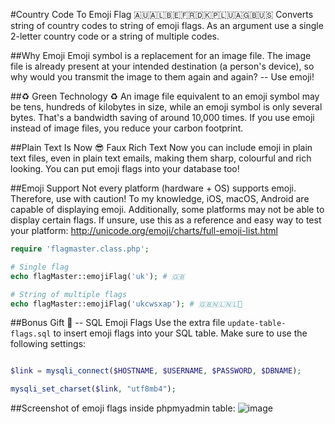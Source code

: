 #Country Code To Emoji Flag 🇦🇺🇦🇱🇧🇪🇫🇷🇩🇰🇵🇱🇺🇦🇬🇧🇺🇸
Converts string of country codes to string of emoji flags. As an argument use a single 2-letter country code or a string of multiple codes.

##Why Emoji
Emoji symbol is a replacement for an image file. The image file is already present at your intended destination (a person's device), so why would you transmit the image to them again and again? -- Use emoji!

##♻ Green Technology ♻
An image file equivalent to an emoji symbol may be tens, hundreds of kilobytes in size, while an emoji symbol is only several bytes. That's a bandwidth saving of around 10,000 times. If you use emoji instead of image files, you reduce your carbon footprint.

##Plain Text Is Now 😎 Faux Rich Text
Now you can include emoji in plain text files, even in plain text emails, making them sharp, colourful and rich looking. You can put emoji flags into your database too!

##Emoji Support
Not every platform (hardware + OS) supports emoji. Therefore, use with caution! To my knowledge, iOS, macOS, Android are capable of displaying emoji. Additionally, some platforms may not be able to display certain flags. If unsure, use this as a reference and easy way to test your platform: <http://unicode.org/emoji/charts/full-emoji-list.html>

```php
require 'flagmaster.class.php';

# Single flag
echo flagMaster::emojiFlag('uk'); # 🇬🇧

# String of multiple flags
echo flagMaster::emojiFlag('ukcwsxap'); # 🇬🇧🇳🇱🇳🇱🏴

```

##Bonus Gift 🎁 -- SQL Emoji Flags
Use the extra file `update-table-flags.sql` to insert emoji flags into your SQL table. Make sure to use the following settings:

```php

$link = mysqli_connect($HOSTNAME, $USERNAME, $PASSWORD, $DBNAME);

mysqli_set_charset($link, "utf8mb4");

```

##Screenshot of emoji flags inside phpmyadmin table:
![image](https://github.com/peterkahl/country-code-to-emoji-flag/blob/master/screenshot-phpmyadmin-flags.png "Screenshot")
